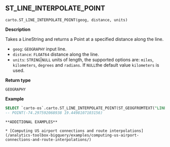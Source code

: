 ## ST_LINE_INTERPOLATE_POINT

```sql:signature
carto.ST_LINE_INTERPOLATE_POINT(geog, distance, units)
```

**Description**

Takes a LineString and returns a Point at a specified distance along the line.

* `geog`: `GEOGRAPHY` input line.
* `distance`: `FLOAT64` distance along the line.
* `units`: `STRING`|`NULL` units of length, the supported options are: `miles`, `kilometers`, `degrees` and `radians`. If `NULL`the default value `kilometers` is used.

**Return type**

`GEOGRAPHY`

**Example**

``` sql
SELECT `carto-os`.carto.ST_LINE_INTERPOLATE_POINT(ST_GEOGFROMTEXT("LINESTRING (-76.091308 18.427501,-76.695556 18.729501,-76.552734 19.40443,-74.61914 19.134789,-73.652343 20.07657,-73.157958 20.210656)"), 250, 'miles');
-- POINT(-74.297592068938 19.4498107103156)
```

````hint:info
**ADDITIONAL EXAMPLES**

* [Computing US airport connections and route interpolations](/analytics-toolbox-bigquery/examples/computing-us-airport-connections-and-route-interpolations/)

````
